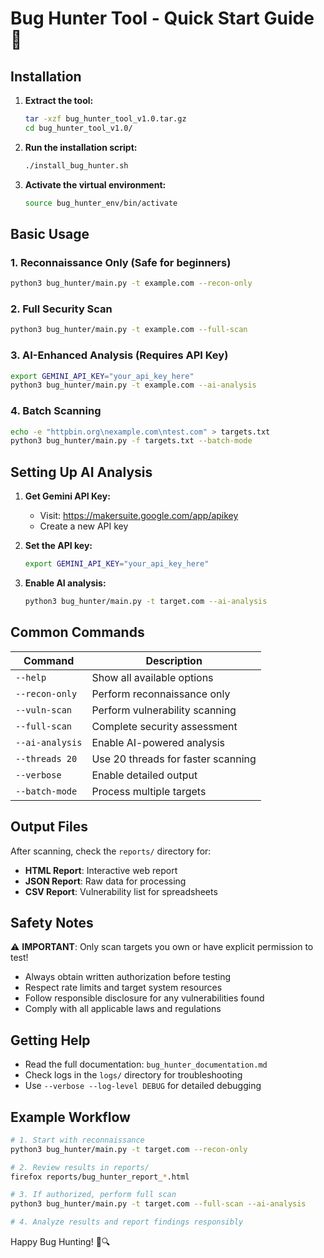# Bug Hunter Tool - Quick Start Guide 🚀

## Installation

1. **Extract the tool:**
   ```bash
   tar -xzf bug_hunter_tool_v1.0.tar.gz
   cd bug_hunter_tool_v1.0/
   ```

2. **Run the installation script:**
   ```bash
   ./install_bug_hunter.sh
   ```

3. **Activate the virtual environment:**
   ```bash
   source bug_hunter_env/bin/activate
   ```

## Basic Usage

### 1. Reconnaissance Only (Safe for beginners)
```bash
python3 bug_hunter/main.py -t example.com --recon-only
```

### 2. Full Security Scan
```bash
python3 bug_hunter/main.py -t example.com --full-scan
```

### 3. AI-Enhanced Analysis (Requires API Key)
```bash
export GEMINI_API_KEY="your_api_key_here"
python3 bug_hunter/main.py -t example.com --ai-analysis
```

### 4. Batch Scanning
```bash
echo -e "httpbin.org\nexample.com\ntest.com" > targets.txt
python3 bug_hunter/main.py -f targets.txt --batch-mode
```

## Setting Up AI Analysis

1. **Get Gemini API Key:**
   - Visit: https://makersuite.google.com/app/apikey
   - Create a new API key

2. **Set the API key:**
   ```bash
   export GEMINI_API_KEY="your_api_key_here"
   ```

3. **Enable AI analysis:**
   ```bash
   python3 bug_hunter/main.py -t target.com --ai-analysis
   ```

## Common Commands

| Command | Description |
|---------|-------------|
| `--help` | Show all available options |
| `--recon-only` | Perform reconnaissance only |
| `--vuln-scan` | Perform vulnerability scanning |
| `--full-scan` | Complete security assessment |
| `--ai-analysis` | Enable AI-powered analysis |
| `--threads 20` | Use 20 threads for faster scanning |
| `--verbose` | Enable detailed output |
| `--batch-mode` | Process multiple targets |

## Output Files

After scanning, check the `reports/` directory for:
- **HTML Report**: Interactive web report
- **JSON Report**: Raw data for processing
- **CSV Report**: Vulnerability list for spreadsheets

## Safety Notes

⚠️ **IMPORTANT**: Only scan targets you own or have explicit permission to test!

- Always obtain written authorization before testing
- Respect rate limits and target system resources
- Follow responsible disclosure for any vulnerabilities found
- Comply with all applicable laws and regulations

## Getting Help

- Read the full documentation: `bug_hunter_documentation.md`
- Check logs in the `logs/` directory for troubleshooting
- Use `--verbose --log-level DEBUG` for detailed debugging

## Example Workflow

```bash
# 1. Start with reconnaissance
python3 bug_hunter/main.py -t target.com --recon-only

# 2. Review results in reports/
firefox reports/bug_hunter_report_*.html

# 3. If authorized, perform full scan
python3 bug_hunter/main.py -t target.com --full-scan --ai-analysis

# 4. Analyze results and report findings responsibly
```

Happy Bug Hunting! 🐛🔍
